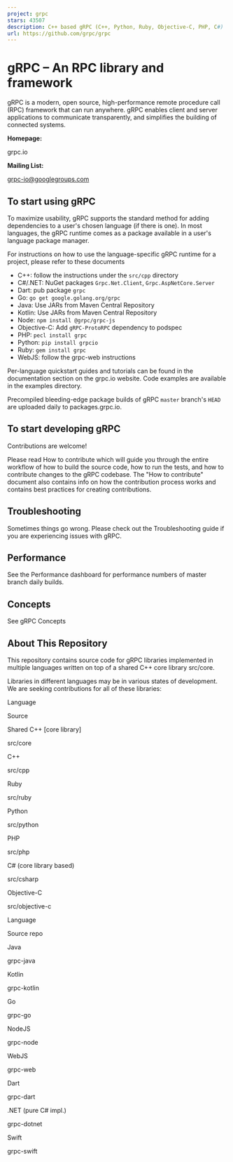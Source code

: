 ```yaml
---
project: grpc
stars: 43507
description: C++ based gRPC (C++, Python, Ruby, Objective-C, PHP, C#)
url: https://github.com/grpc/grpc
---
```


gRPC – An RPC library and framework
===================================

gRPC is a modern, open source, high-performance remote procedure call (RPC) framework that can run anywhere. gRPC enables client and server applications to communicate transparently, and simplifies the building of connected systems.

**Homepage:**

grpc.io

**Mailing List:**

grpc-io@googlegroups.com

To start using gRPC
-------------------

To maximize usability, gRPC supports the standard method for adding dependencies to a user's chosen language (if there is one). In most languages, the gRPC runtime comes as a package available in a user's language package manager.

For instructions on how to use the language-specific gRPC runtime for a project, please refer to these documents

-   C++: follow the instructions under the `src/cpp` directory
-   C#/.NET: NuGet packages `Grpc.Net.Client`, `Grpc.AspNetCore.Server`
-   Dart: pub package `grpc`
-   Go: `go get google.golang.org/grpc`
-   Java: Use JARs from Maven Central Repository
-   Kotlin: Use JARs from Maven Central Repository
-   Node: `npm install @grpc/grpc-js`
-   Objective-C: Add `gRPC-ProtoRPC` dependency to podspec
-   PHP: `pecl install grpc`
-   Python: `pip install grpcio`
-   Ruby: `gem install grpc`
-   WebJS: follow the grpc-web instructions

Per-language quickstart guides and tutorials can be found in the documentation section on the grpc.io website. Code examples are available in the examples directory.

Precompiled bleeding-edge package builds of gRPC `master` branch's `HEAD` are uploaded daily to packages.grpc.io.

To start developing gRPC
------------------------

Contributions are welcome!

Please read How to contribute which will guide you through the entire workflow of how to build the source code, how to run the tests, and how to contribute changes to the gRPC codebase. The "How to contribute" document also contains info on how the contribution process works and contains best practices for creating contributions.

Troubleshooting
---------------

Sometimes things go wrong. Please check out the Troubleshooting guide if you are experiencing issues with gRPC.

Performance
-----------

See the Performance dashboard for performance numbers of master branch daily builds.

Concepts
--------

See gRPC Concepts

About This Repository
---------------------

This repository contains source code for gRPC libraries implemented in multiple languages written on top of a shared C++ core library src/core.

Libraries in different languages may be in various states of development. We are seeking contributions for all of these libraries:

Language

Source

Shared C++ \[core library\]

src/core

C++

src/cpp

Ruby

src/ruby

Python

src/python

PHP

src/php

C# (core library based)

src/csharp

Objective-C

src/objective-c

Language

Source repo

Java

grpc-java

Kotlin

grpc-kotlin

Go

grpc-go

NodeJS

grpc-node

WebJS

grpc-web

Dart

grpc-dart

.NET (pure C# impl.)

grpc-dotnet

Swift

grpc-swift
